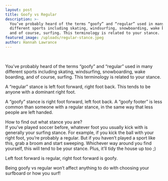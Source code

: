 ```yaml
---
layout: post
title: Goofy vs Regular
description: >-
  You’ve probably heard of the terms “goofy” and “regular” used in many
  different sports including skating, windsurfing, snowboarding, wake boarding,
  and of course, surfing. This terminology is related to your stance.
featured_image: /uploads/regular-stance.jpeg
author: Hannah Lawrance
---
```


<!--base32-c9gq6t9k68pp6eb7e4v78ebb6rw70utrcdh68dkjegvpay38e8v6ewhqd9upgtv5dnu6prbjehq68e3p6tpqguv26tvqactgc9h34rtnehr62rvmd8pp4rbkcmtk4-base32-->

 

You’ve probably heard of the terms “goofy” and “regular” used in many different sports including skating, windsurfing, snowboarding, wake boarding, and of course, surfing. This terminology is related to your stance.

A “regular” stance is left foot forward, right foot back. This tends to be anyone with a dominant right foot.

A “goofy” stance is right foot forward, left foot back. A “goofy footer” is less common than someone with a regular stance, in the same way that less people are left handed.

How to find out what stance you are?<br>If you’ve played soccer before, whatever foot you usually kick with is generally your surfing stance. For example, if you kick the ball with your right foot, you’re probably a regular. But if you haven’t played a sport like this, grab a broom and start sweeping. Whichever way around you find yourself, this will tend to be your stance. Plus, it’ll tidy the house up too ;)

Left foot forward is regular, right foot forward is goofy.

Being goofy vs regular won’t affect anything to do with choosing your surfboard or how you surf!